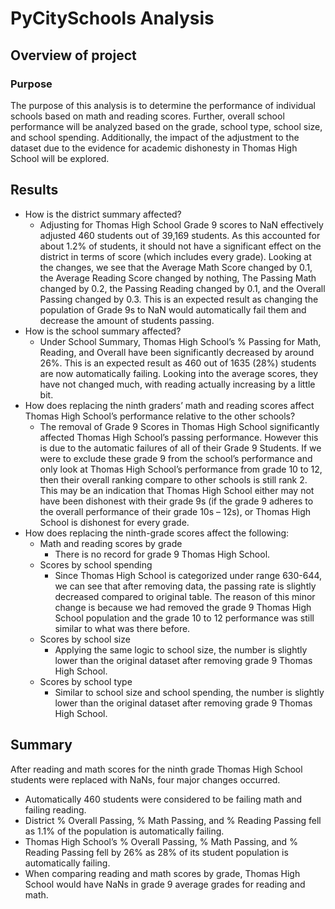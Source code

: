 # PyCitySchools Analysis

## Overview of project

### Purpose
The purpose of this analysis is to determine the performance of individual schools based on math and reading scores. Further, overall school performance will be analyzed based on the grade, school type, school size, and school spending. Additionally, the impact of the adjustment to the dataset due to the evidence for academic dishonesty in Thomas High School will be explored.  

## Results

- How is the district summary affected?
    - Adjusting for Thomas High School Grade 9 scores to NaN effectively adjusted 460 students out of 39,169 students. As this accounted for about 1.2% of students, it should not have a significant effect on the district in terms of score (which includes every grade). Looking at the changes, we see that the Average Math Score changed by 0.1, the Average Reading Score changed by nothing, The Passing Math changed by 0.2, the Passing Reading changed by 0.1, and the Overall Passing changed by 0.3. This is an expected result as changing the population of Grade 9s to NaN would automatically fail them and decrease the amount of students passing. 
- How is the school summary affected? 
    - Under School Summary, Thomas High School’s % Passing for Math, Reading, and Overall have been significantly decreased by around 26%. This is an expected result as 460 out of 1635 (28%) students are now automatically failing. Looking into the average scores, they have not changed much, with reading actually increasing by a little bit. 
- How does replacing the ninth graders’ math and reading scores affect Thomas High School’s performance relative to the other schools? 
    - The removal of Grade 9 Scores in Thomas High School significantly affected Thomas High School’s passing performance. However this is due to the automatic failures of all of their Grade 9 Students. If we were to exclude these grade 9 from the school’s performance and only look at Thomas High School’s performance from grade 10 to 12, then their overall ranking compare to other schools is still rank 2. This may be an indication that Thomas High School either may not have been dishonest with their grade 9s (if the grade 9 adheres to the overall performance of their grade 10s – 12s), or Thomas High School is dishonest for every grade. 
- How does replacing the ninth-grade scores affect the following:
    - Math and reading scores by grade
        - There is no record for grade 9 Thomas High School.
    - Scores by school spending
        - Since Thomas High School is categorized under range 630-644, we can see that after removing data, the passing rate is slightly decreased compared to original table. The reason of this minor change is because we had removed the grade 9 Thomas High School population and the grade 10 to 12 performance was still similar to what was there before. 
    - Scores by school size
        - Applying the same logic to school size, the number is slightly lower than the original dataset after removing grade 9 Thomas High School. 
    - Scores by school type
        - Similar to school size and school spending, the number is slightly lower than the original dataset after removing grade 9 Thomas High School.
## Summary
After reading and math scores for the ninth grade Thomas High School students were replaced with NaNs, four major changes occurred.
-  Automatically 460 students were considered to be failing math and failing reading. 
-  District % Overall Passing, % Math Passing, and % Reading Passing fell as 1.1% of the population is automatically failing.
-  Thomas High School’s % Overall Passing, % Math Passing, and % Reading Passing fell by 26% as 28% of its student population is automatically failing.
-  When comparing reading and math scores by grade, Thomas High School would have NaNs in grade 9 average grades for reading and math. 
